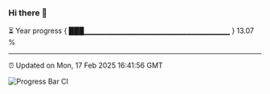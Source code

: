 ### Hi there 👋

⏳ Year progress { ███▁▁▁▁▁▁▁▁▁▁▁▁▁▁▁▁▁▁▁▁▁▁▁▁▁▁▁ } 13.07 %

---

⏰ Updated on Mon, 17 Feb 2025 16:41:56 GMT

![Progress Bar CI](https://github.com/IshwaranRudhara/GIT-ACTION/workflows/Progress%20Bar%20CI/badge.svg)
